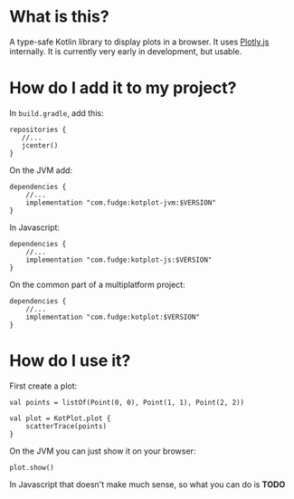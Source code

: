 # What is this?
A type-safe Kotlin library to display plots in a browser. It uses [Plotly.js](https://plot.ly/javascript/) internally. 
It is currently very early in development, but usable. 
# How do I add it to my project?
In `build.gradle`, add this:
```
repositories {
   //...
   jcenter()
}
```

On the JVM add:
```
dependencies {
    //...
    implementation "com.fudge:kotplot-jvm:$VERSION"
}
```
In Javascript:
```
dependencies {
    //...
    implementation "com.fudge:kotplot-js:$VERSION"
}
```
On the common part of a multiplatform project:
```
dependencies {
    //...
    implementation "com.fudge:kotplot:$VERSION"
}
```

# How do I use it?
First create a plot:
```
val points = listOf(Point(0, 0), Point(1, 1), Point(2, 2))

val plot = KotPlot.plot {
    scatterTrace(points)
}
```

On the JVM you can just show it on your browser:
```
plot.show()
```
In Javascript that doesn't make much sense, so what you can do is **TODO**
